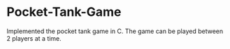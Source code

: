 Pocket-Tank-Game
================

Implemented the pocket tank game in C. The game can be played between 2 players at a time.
